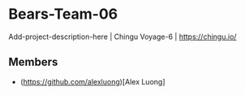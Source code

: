 # Bears-Team-06
Add-project-description-here | Chingu Voyage-6 | https://chingu.io/

## Members
- (https://github.com/alexluong)[Alex Luong]
